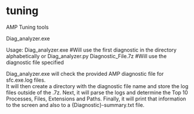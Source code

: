 # tuning
AMP Tuning tools

Diag_analyzer.exe

Usage:
	Diag_analyzer.exe
	#Will use the first diagnostic in the directory alphabetically
	or
	Diag_analyzer.py Diagnostic_File.7z
	#Will use the diagnostic file specified
	
Diag_analyzer.exe will check the provided AMP diagnostic file for sfc.exe.log files.  
It will then create a directory with the diagnostic file name and store the log files outside of the .7z.
Next, it will parse the logs and determine the Top 10 Processes, Files, Extensions and Paths.
Finally, it will print that information to the screen and also to a {Diagnostic}-summary.txt file.
